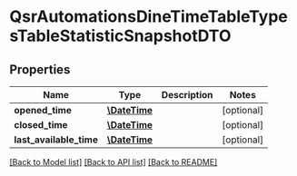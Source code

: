 # QsrAutomationsDineTimeTableTypesTableStatisticSnapshotDTO

## Properties
Name | Type | Description | Notes
------------ | ------------- | ------------- | -------------
**opened_time** | [**\DateTime**](\DateTime.md) |  | [optional] 
**closed_time** | [**\DateTime**](\DateTime.md) |  | [optional] 
**last_available_time** | [**\DateTime**](\DateTime.md) |  | [optional] 

[[Back to Model list]](../README.md#documentation-for-models) [[Back to API list]](../README.md#documentation-for-api-endpoints) [[Back to README]](../README.md)


